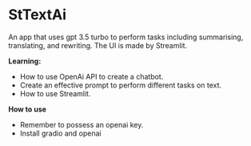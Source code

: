 # StTextAi


An app that uses gpt 3.5 turbo to perform tasks including summarising, translating, and rewriting. The UI is made by Streamlit.

**Learning:**
- How to use OpenAi API to create a chatbot.
- Create an effective prompt to perform different tasks on text.
- How to use Streamlit.

**How to use**
- Remember to possess an openai key.
- Install gradio and openai
